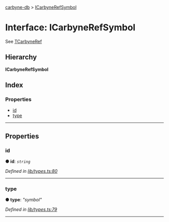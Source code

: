 [carbyne-db](../README.md) > [ICarbyneRefSymbol](../interfaces/icarbynerefsymbol.md)

# Interface: ICarbyneRefSymbol

See [TCarbyneRef](../#tcarbyneref)

## Hierarchy

**ICarbyneRefSymbol**

## Index

### Properties

* [id](icarbynerefsymbol.md#id)
* [type](icarbynerefsymbol.md#type)

---

## Properties

<a id="id"></a>

###  id

**● id**: *`string`*

*Defined in [lib/types.ts:80](https://github.com/allotropelabs/carbyne/blob/c2e180b/lib/types.ts#L80)*

___
<a id="type"></a>

###  type

**● type**: *"symbol"*

*Defined in [lib/types.ts:79](https://github.com/allotropelabs/carbyne/blob/c2e180b/lib/types.ts#L79)*

___

